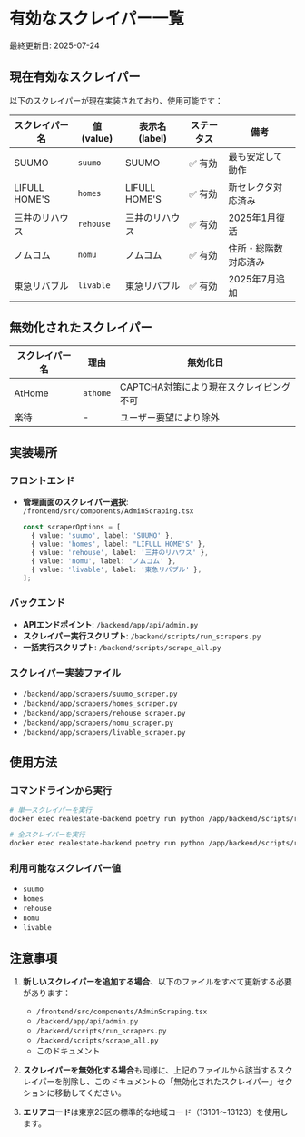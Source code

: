 # 有効なスクレイパー一覧

最終更新日: 2025-07-24

## 現在有効なスクレイパー

以下のスクレイパーが現在実装されており、使用可能です：

| スクレイパー名 | 値 (value) | 表示名 (label) | ステータス | 備考 |
|------------|-----------|--------------|----------|------|
| SUUMO | `suumo` | SUUMO | ✅ 有効 | 最も安定して動作 |
| LIFULL HOME'S | `homes` | LIFULL HOME'S | ✅ 有効 | 新セレクタ対応済み |
| 三井のリハウス | `rehouse` | 三井のリハウス | ✅ 有効 | 2025年1月復活 |
| ノムコム | `nomu` | ノムコム | ✅ 有効 | 住所・総階数対応済み |
| 東急リバブル | `livable` | 東急リバブル | ✅ 有効 | 2025年7月追加 |

## 無効化されたスクレイパー

| スクレイパー名 | 理由 | 無効化日 |
|------------|------|---------|
| AtHome | `athome` | CAPTCHA対策により現在スクレイピング不可 | 2025-01-23 |
| 楽待 | - | ユーザー要望により除外 | - |

## 実装場所

### フロントエンド
- **管理画面のスクレイパー選択**: `/frontend/src/components/AdminScraping.tsx`
  ```typescript
  const scraperOptions = [
    { value: 'suumo', label: 'SUUMO' },
    { value: 'homes', label: "LIFULL HOME'S" },
    { value: 'rehouse', label: '三井のリハウス' },
    { value: 'nomu', label: 'ノムコム' },
    { value: 'livable', label: '東急リバブル' },
  ];
  ```

### バックエンド
- **APIエンドポイント**: `/backend/app/api/admin.py`
- **スクレイパー実行スクリプト**: `/backend/scripts/run_scrapers.py`
- **一括実行スクリプト**: `/backend/scripts/scrape_all.py`

### スクレイパー実装ファイル
- `/backend/app/scrapers/suumo_scraper.py`
- `/backend/app/scrapers/homes_scraper.py`
- `/backend/app/scrapers/rehouse_scraper.py`
- `/backend/app/scrapers/nomu_scraper.py`
- `/backend/app/scrapers/livable_scraper.py`

## 使用方法

### コマンドラインから実行
```bash
# 単一スクレイパーを実行
docker exec realestate-backend poetry run python /app/backend/scripts/run_scrapers.py --scraper suumo --area 13103 --pages 3

# 全スクレイパーを実行
docker exec realestate-backend poetry run python /app/backend/scripts/run_scrapers.py --area 13103 --pages 3
```

### 利用可能なスクレイパー値
- `suumo`
- `homes`
- `rehouse`
- `nomu`
- `livable`

## 注意事項

1. **新しいスクレイパーを追加する場合**、以下のファイルをすべて更新する必要があります：
   - `/frontend/src/components/AdminScraping.tsx`
   - `/backend/app/api/admin.py`
   - `/backend/scripts/run_scrapers.py`
   - `/backend/scripts/scrape_all.py`
   - このドキュメント

2. **スクレイパーを無効化する場合**も同様に、上記のファイルから該当するスクレイパーを削除し、このドキュメントの「無効化されたスクレイパー」セクションに移動してください。

3. **エリアコード**は東京23区の標準的な地域コード（13101〜13123）を使用します。